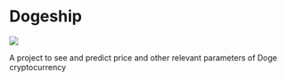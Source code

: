 # Dogeship
![](https://i.pinimg.com/736x/11/3e/47/113e4759bce931c842b6b96960b6f4d2.jpg)

A project to see and predict price and other relevant parameters of Doge cryptocurrency
